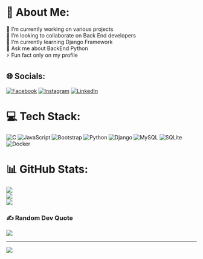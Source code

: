 # 💫 About Me:
🔭 I’m currently working on various projects<br>👯 I’m looking to collaborate on Back End developers<br>🌱 I’m currently learning Django Framework<br>💬 Ask me about BackEnd Python <br>⚡ Fun fact only on my profile


## 🌐 Socials:
[![Facebook](https://img.shields.io/badge/Facebook-%231877F2.svg?logo=Facebook&logoColor=white)](https://facebook.com/https://www.facebook.com/profile.php?id=100094098071336&locale=ru_RU) [![Instagram](https://img.shields.io/badge/Instagram-%23E4405F.svg?logo=Instagram&logoColor=white)](https://instagram.com/https://www.instagram.com/fozil_9909/) [![LinkedIn](https://img.shields.io/badge/LinkedIn-%230077B5.svg?logo=linkedin&logoColor=white)](https://linkedin.com/in/https://www.linkedin.com/in/fozil-akramov-832a78272/) 

# 💻 Tech Stack:
![C](https://img.shields.io/badge/c-%2300599C.svg?style=for-the-badge&logo=c&logoColor=white) ![JavaScript](https://img.shields.io/badge/javascript-%23323330.svg?style=for-the-badge&logo=javascript&logoColor=%23F7DF1E) ![Bootstrap](https://img.shields.io/badge/bootstrap-%238511FA.svg?style=for-the-badge&logo=bootstrap&logoColor=white) ![Python](https://img.shields.io/badge/python-3670A0?style=for-the-badge&logo=python&logoColor=ffdd54) ![Django](https://img.shields.io/badge/django-%23092E20.svg?style=for-the-badge&logo=django&logoColor=white) ![MySQL](https://img.shields.io/badge/mysql-4479A1.svg?style=for-the-badge&logo=mysql&logoColor=white) ![SQLite](https://img.shields.io/badge/sqlite-%2307405e.svg?style=for-the-badge&logo=sqlite&logoColor=white) ![Docker](https://img.shields.io/badge/docker-%230db7ed.svg?style=for-the-badge&logo=docker&logoColor=white)
# 📊 GitHub Stats:
![](https://github-readme-stats.vercel.app/api?username=AkramovFozil&theme=dark&hide_border=false&include_all_commits=true&count_private=true)<br/>
![](https://github-readme-streak-stats.herokuapp.com/?user=AkramovFozil&theme=dark&hide_border=false)<br/>
![](https://github-readme-stats.vercel.app/api/top-langs/?username=AkramovFozil&theme=dark&hide_border=false&include_all_commits=true&count_private=true&layout=compact)

### ✍️ Random Dev Quote
![](https://quotes-github-readme.vercel.app/api?type=horizontal&theme=radical)

---
[![](https://visitcount.itsvg.in/api?id=AkramovFozil&icon=0&color=0)](https://visitcount.itsvg.in)

<!-- Proudly created with GPRM ( https://gprm.itsvg.in ) -->
